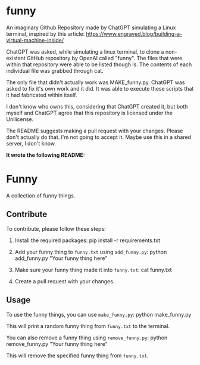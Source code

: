 # funny
An imaginary Github Repository made by ChatGPT simulating a Linux terminal, inspired by this article: https://www.engraved.blog/building-a-virtual-machine-inside/ 

ChatGPT was asked, while simulating a linux terminal, to clone a non-existant GitHub repository by OpenAI called "funny". The files that were within that repository were able to be listed though ls. The contents of each individual file was grabbed through cat.

The only file that didn't actually work was MAKE_funny.py. ChatGPT was asked to fix it's own work and it did. It was able to execute these scripts that it had fabricated within itself.

I don't know who owns this, considering that ChatGPT created it, but both myself and ChatGPT agree that this repository is licensed under the Unilicense.

The README suggests making a pull request with your changes. Please don't actually do that. I'm not going to accept it. Maybe use this in a shared server, I don't know.

**It wrote the following README:**

# Funny

A collection of funny things.

## Contribute

To contribute, please follow these steps:

1. Install the required packages:
pip install -r requirements.txt

2. Add your funny thing to `funny.txt` using `add_funny.py`:
python add_funny.py "Your funny thing here"

3. Make sure your funny thing made it into `funny.txt`:
cat funny.txt

4. Create a pull request with your changes.

## Usage

To use the funny things, you can use `make_funny.py`:
python make_funny.py

This will print a random funny thing from `funny.txt` to the terminal.

You can also remove a funny thing using `remove_funny.py`:
python remove_funny.py "Your funny thing here"

This will remove the specified funny thing from `funny.txt`.
